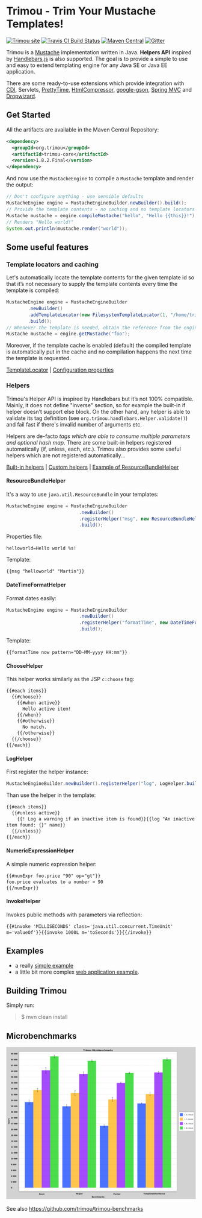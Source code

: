 # Trimou - Trim Your Mustache Templates!

[![Trimou site](https://img.shields.io/badge/www-trimou.org-orange.svg)](http://trimou.org/)
[![Travis CI Build Status](https://travis-ci.org/trimou/trimou.png)](https://travis-ci.org/trimou/trimou)
[![Maven Central](http://img.shields.io/maven-central/v/org.trimou/trimou-core.svg)](http://search.maven.org/#search|ga|1|trimou-core)
[![Gitter](https://badges.gitter.im/Join%20Chat.svg)](https://gitter.im/trimou/trimou)


Trimou is a [Mustache](https://github.com/mustache) implementation written in Java. **Helpers API** inspired by [Handlebars.js](http://handlebarsjs.com/) is also supported. The goal is to provide a simple to use and easy to extend templating engine for any Java SE or Java EE application.

There are some ready-to-use extensions which provide integration with [CDI](http://www.cdi-spec.org/), Servlets, [PrettyTime](http://ocpsoft.org/prettytime/),  [HtmlCompressor](http://code.google.com/p/htmlcompressor/), [google-gson](http://code.google.com/p/google-gson/), [Spring MVC](http://docs.spring.io/spring/docs/current/spring-framework-reference/html/mvc.html) and [Dropwizard](https://dropwizard.github.io/dropwizard/).

## Get Started

All the artifacts are available in the Maven Central Repository:

```xml
<dependency>
  <groupId>org.trimou</groupId>
  <artifactId>trimou-core</artifactId>
  <version>1.8.2.Final</version>
</dependency>
```
And now use the `MustacheEngine` to compile a `Mustache` template and render the output:

```java
// Don't configure anything - use sensible defaults
MustacheEngine engine = MustacheEngineBuilder.newBuilder().build();
// Provide the template contents - no caching and no template locators used
Mustache mustache = engine.compileMustache("hello", "Hello {{this}}!");
// Renders "Hello world!"
System.out.println(mustache.render("world"));
```

## Some useful features

### Template locators and caching

Let's automatically locate the template contents for the given template id so that it’s not necessary to supply the template contents every time the template is compiled:

```java
MustacheEngine engine = MustacheEngineBuilder
        .newBuilder()
        .addTemplateLocator(new FilesystemTemplateLocator(1, "/home/trimou/templates", "html"))
        .build();
// Whenever the template is needed, obtain the reference from the engine
Mustache mustache = engine.getMustache("foo");
```

Moreover, if the template cache is enabled (default) the compiled template is automatically put in the cache and no compilation happens the next time the template is requested.

[TemplateLocator](http://trimou.org/doc/latest.html#template_locator) | [Configuration properties](http://trimou.org/doc/latest.html#configuration)

### Helpers

Trimou's Helper API is inspired by Handlebars but it’s not 100% compatible. Mainly, it does not define "inverse" section, so for example the built-in if helper doesn’t support else block. On the other hand, any helper is able to validate its tag definition (see `org.trimou.handlebars.Helper.validate()`) and fail fast if there's invalid number of arguments etc.

Helpers are de-facto *tags which are able to consume multiple parameters and optional hash map*. There are some built-in helpers registered automatically (if, unless, each, etc.). Trimou also provides some useful helpers which are not registered automatically...

[Built-in helpers](http://trimou.org/doc/latest.html#helpers) |
[Custom helpers](http://trimou.org/doc/latest.html#custom_helpers) |
[Example of ResourceBundleHelper](http://trimou.org/doc/latest.html#_example_of_resourcebundlehelper)

#### ResourceBundleHelper

It's a way to use `java.util.ResourceBundle` in your templates:
```java
MustacheEngine engine = MustacheEngineBuilder
                           .newBuilder()
                           .registerHelper("msg", new ResourceBundleHelper("messages"))
                           .build();
```
Properties file:
```
helloworld=Hello world %s!
```
Template:
```
{{msg "helloworld" "Martin"}}
```

#### DateTimeFormatHelper

Format dates easily:
```java
MustacheEngine engine = MustacheEngineBuilder
                           .newBuilder()
                           .registerHelper("formatTime", new DateTimeFormatHelper())
                           .build();
```
Template:
```
{{formatTime now pattern="DD-MM-yyyy HH:mm"}}
```

#### ChooseHelper

This helper works similarly as the JSP `c:choose` tag:
```
{{#each items}}
  {{#choose}}
    {{#when active}}
      Hello active item!
    {{/when}}
    {{#otherwise}}
      No match.
    {{/otherwise}}
  {{/choose}}
{{/each}}
```

#### LogHelper

First register the helper instance:
```java
MustacheEngineBuilder.newBuilder().registerHelper("log", LogHelper.builder().setDefaultLevel(Level.WARN).build()).build();
```
Than use the helper in the template:
```
{{#each items}}
  {{#unless active}}
    {{! Log a warning if an inactive item is found}}{{log "An inactive item found: {}" name}}
  {{/unless}}
{{/each}}
```

#### NumericExpressionHelper

A simple numeric expression helper:

```
{{#numExpr foo.price "90" op="gt"}}
foo.price evaluates to a number > 90
{{/numExpr}}
```

#### InvokeHelper

Invokes public methods with parameters via reflection:

```
{{#invoke 'MILLISECONDS' class='java.util.concurrent.TimeUnit' m='valueOf'}}{{invoke 1000L m='toSeconds'}}{{/invoke}}
```


## Examples

* a really [simple example](https://github.com/trimou/trimou/tree/master/examples/simple)
* a little bit more complex [web application example](https://github.com/trimou/trimou/tree/master/examples/ping).

## Building Trimou

Simply run:

> $ mvn clean install

## Microbenchmarks

![Example results](https://github.com/trimou/trimou-benchmarks/blob/master/trimou-microbenchmarks.png)

See also https://github.com/trimou/trimou-benchmarks
